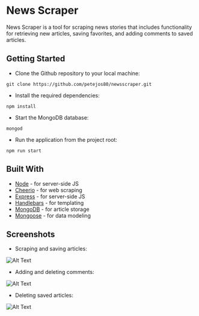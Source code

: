 # News Scraper

News Scraper is a tool for scraping news stories that includes functionality for retrieving new articles, saving favorites, and adding comments to saved articles.


## Getting Started

* Clone the Github repository to your local machine:

```
git clone https://github.com/petejos80/newsscraper.git
```

* Install the required dependencies:

```
npm install
```

* Start the MongoDB database:

```
mongod
```

* Run the application from the project root:

```
npm run start
```

## Built With

* [Node](https://nodejs.org/en/) - for server-side JS
* [Cheerio](https://github.com/cheeriojs/cheerio) - for web scraping
* [Express](https://expressjs.com/) - for server-side JS
* [Handlebars](https://handlebarsjs.com/) - for templating
* [MongoDB](https://www.mongodb.com/) - for article storage
* [Mongoose](http://mongoosejs.com/) - for data modeling


## Screenshots

* Scraping and saving articles:

![Alt Text](https://media.giphy.com/media/WxK7vAYDZaKSp86Lj9/giphy.gif)

* Adding and deleting comments:

![Alt Text](https://media.giphy.com/media/9oICNtzvBRaTlbaF68/giphy.gif)

* Deleting saved articles:

![Alt Text](https://media.giphy.com/media/2Y6pst6DZzNWmHODsq/giphy.gif)

